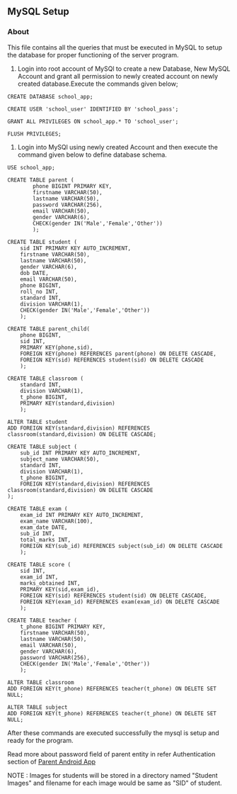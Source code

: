 ## MySQL Setup

### About
This file contains all the queries that must be executed in MySQL to setup the database for proper functioning of the server program.

1. Login into root account of MySQl to create a new Database, New MySQL Account and grant all permission to newly created account on newly created database.Execute the commands given below;
```
CREATE DATABASE school_app;

CREATE USER 'school_user' IDENTIFIED BY 'school_pass';

GRANT ALL PRIVILEGES ON school_app.* TO 'school_user';

FLUSH PRIVILEGES;
```

1. Login into MySQl using newly created Account and then execute the command given below to define database schema.
```
USE school_app;

CREATE TABLE parent (
		phone BIGINT PRIMARY KEY,
		firstname VARCHAR(50),
		lastname VARCHAR(50),
		password VARCHAR(256),
		email VARCHAR(50),
		gender VARCHAR(6),
		CHECK(gender IN('Male','Female','Other'))
		);

CREATE TABLE student (
	sid INT PRIMARY KEY AUTO_INCREMENT,
	firstname VARCHAR(50),
	lastname VARCHAR(50),
	gender VARCHAR(6),
	dob DATE,
	email VARCHAR(50),
	phone BIGINT,
	roll_no INT,
	standard INT,
	division VARCHAR(1),
	CHECK(gender IN('Male','Female','Other'))
	);

CREATE TABLE parent_child(
	phone BIGINT,
	sid INT,
	PRIMARY KEY(phone,sid),
	FOREIGN KEY(phone) REFERENCES parent(phone) ON DELETE CASCADE,
	FOREIGN KEY(sid) REFERENCES student(sid) ON DELETE CASCADE
	);

CREATE TABLE classroom (
	standard INT,
	division VARCHAR(1),
	t_phone BIGINT,
	PRIMARY KEY(standard,division)
	);

ALTER TABLE student
ADD FOREIGN KEY(standard,division) REFERENCES classroom(standard,division) ON DELETE CASCADE;

CREATE TABLE subject (
	sub_id INT PRIMARY KEY AUTO_INCREMENT,
	subject_name VARCHAR(50),
	standard INT,
	division VARCHAR(1),
	t_phone BIGINT,
	FOREIGN KEY(standard,division) REFERENCES classroom(standard,division) ON DELETE CASCADE
);

CREATE TABLE exam (
	exam_id INT PRIMARY KEY AUTO_INCREMENT,
	exam_name VARCHAR(100),
	exam_date DATE,
	sub_id INT,
	total_marks INT,
	FOREIGN KEY(sub_id) REFERENCES subject(sub_id) ON DELETE CASCADE
	);

CREATE TABLE score (
	sid INT,
	exam_id INT,
	marks_obtained INT,
	PRIMARY KEY(sid,exam_id),
	FOREIGN KEY(sid) REFERENCES student(sid) ON DELETE CASCADE,
	FOREIGN KEY(exam_id) REFERENCES exam(exam_id) ON DELETE CASCADE
	);

CREATE TABLE teacher (
	t_phone BIGINT PRIMARY KEY,
	firstname VARCHAR(50),
	lastname VARCHAR(50),
	email VARCHAR(50),
	gender VARCHAR(6),
	password VARCHAR(256),
	CHECK(gender IN('Male','Female','Other'))
	);

ALTER TABLE classroom
ADD FOREIGN KEY(t_phone) REFERENCES teacher(t_phone) ON DELETE SET NULL;

ALTER TABLE subject
ADD FOREIGN KEY(t_phone) REFERENCES teacher(t_phone) ON DELETE SET NULL;
```

After these commands are executed successfully the mysql is setup and ready for the program.

Read more about password field of parent entity in refer Authentication section of [Parent Android App](../ParentAndroidApp/README.md)

NOTE : Images for students will be stored in a directory named "Student Images" and filename for each image would be same as "SID" of student.